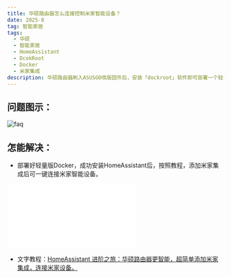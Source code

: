```yaml
---
title: 华硕路由器怎么连接控制米家智能设备？
date: 2025-8
tag: 智能家居
tags: 
  - 华硕
  - 智能家居
  - HomeAssistant
  - DcokRoot
  - Docker
  - 米家集成   
description: 华硕路由器刷入ASUSGO改版固件后，安装「dockroot」软件即可部署一个轻量版Docker，运行HomeAssistant后添加米家集成，一键添加米家智能设备。
---
```


## 问题图示：

![faq](/assets/posts/ha1.png)


## 怎能解决：

- 部署好轻量版Docker，成功安装HomeAssistant后，按照教程，添加米家集成后可一键连接米家智能设备。

<iframe src="//player.bilibili.com/player.html?isOutside=true&aid=114986794028387&bvid=BV1zftizoEBd&cid=31544444461&p=1&autoplay=0" scrolling="no" border="0" frameborder="no" framespacing="0" allowfullscreen="true"></iframe>

- 文字教程：[HomeAssistant 进阶之旅：华硕路由器更智能，超简单添加米家集成，连接米家设备。](https://mp.weixin.qq.com/s/bk1beM7TSgBisKDfn0yXCQ)



